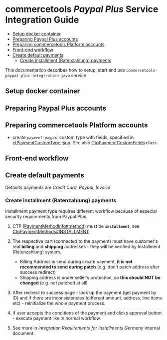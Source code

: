 # commercetools _Paypal Plus_ Service Integration Guide

<!-- START doctoc generated TOC please keep comment here to allow auto update -->
<!-- DON'T EDIT THIS SECTION, INSTEAD RE-RUN doctoc TO UPDATE -->

- [Setup docker container](#setup-docker-container)
- [Preparing Paypal Plus accounts](#preparing-paypal-plus-accounts)
- [Preparing commercetools Platform accounts](#preparing-commercetools-platform-accounts)
- [Front-end workflow](#front-end-workflow)
- [Create default payments](#create-default-payments)
  - [Create installment (Ratenzahlung) payments](#create-installment-ratenzahlung-payments)

<!-- END doctoc generated TOC please keep comment here to allow auto update -->

This documentation describes how to setup, start and use `commercetools-paypal-plus-integtration-java` service.

## Setup docker container

## Preparing Paypal Plus accounts

## Preparing commercetools Platform accounts

  - create *`payment-paypal`* custom type with fields, specified in 
  [ctPaymentCustomType.json](/src/main/resources/referenceModels/ctPaymentCustomType.json). See also 
  [CtpPaymentCustomFields](/src/main/java/com/commercetools/payment/constants/ctp/CtpPaymentCustomFields.java) class.

## Front-end workflow

## Create default payments

Defaults payments are _Credit Card_, _Paypal_, _Invoice_.

### Create installment (Ratenzahlung) payments

Installment payment type requires different workflow because of especial security requirements from Paypal Plus.

  1. CTP ([PaymentMethodInfo#method](http://dev.commercetools.com/http-api-projects-payments.html#paymentmethodinfo))
  must be **`installment`**, see [CtpPaymentMethods#INSTALLMENT](/src/main/java/com/commercetools/payment/constants/ctp/CtpPaymentMethods.java)
  
  2. The respective cart (connected to the payment) must have customer's real **billing** and **shipping** addresses - 
  they will be verified by Installment (Ratenzahlung) system.
      * Billing Address is send during create payment, **it is not recommended to send during patch** (e.g. 
      don't patch address after success redirect)
      * Shipping address is under seller’s protection, so **this should NOT be changed** (e.g. not patched at all)
  
  3. After redirect to success page - look up the payment (get payment by ID) and if there are inconsistencies 
  (different amount, address, line items etc) - reinitialize the whole payment process.
  
  4. If user accepts the conditions of the payment and clicks approval button - execute payment like in normal workflow.
          
  5. See more in _Integration Requirements for Installments Germany_ internal document.
  
  

